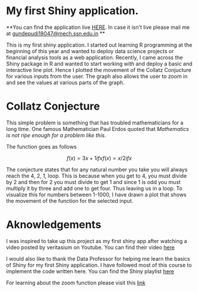# My first Shiny application.

[](https://i2.wp.com/opencurve.info/wp-content/uploads/2020/04/featured-image-collatz-harriss-e1588439815159.jpeg?resize=1920%2C768&ssl=1)

**You can find the application live [HERE](https://gv9wj.shinyapps.io/The_Collatz_Conjecture/). In case it isn't live please mail me at gundepudi18047@mech.ssn.edu.in **

This is my first shiny application. I started out learning R programming at the beginning of this year and wanted to deploy
data science projects or financial analysis tools as a web application. Recently, I came across the Shiny package in R and
wanted to start working with and deploy a basic and interactive line plot. Hence I plotted the movement of the Collatz 
Conjucture for various inputs from the user. The graph also allows the user to zoom in and see the values at various parts 
of the graph. 

# Collatz Conjecture 
This simple problem is something that has troubled mathematicians for a long time.  One famous Mathematician Paul Erdos quoted that 
*Mathematics is not ripe enough for a problem like this*. 

The function goes as follows 
```math
     f(x) = 3x + 1  if x% 2 = 1
    
     f(x) =  x/2 if x% 2 =0
```

The conjecture states that for any natural number you take you will always reach 
the 4, 2, 1, loop. This is because when you get to 4, you must divide by 2
and then for 2 you must divide to get 1 and since 1 is odd you must multiply it
by three and add one to get four. Thus leaving us in a loop. To visualize this
for numbers between 1-1000, I have drawn a plot that shows the movement of the
function for the selected input.

# Aknowledgements 
I was inspired to take up this project as my first shiny app after watching a video posted by veritasium 
on Youtube. You can find their video [here](https://www.youtube.com/watch?v=094y1Z2wpJg) 

I would also like to thank the Data Professor for helping me learn the basics of Shiny for my first Shiny application. I have followed most of this course
to implement the code written here. 
You can find the Shiny playlist [here](https://www.youtube.com/watch?v=tfN10IUX9Lo&list=PLtqF5YXg7GLkxx_GGXDI_EiAvkhY9olbe&index=2)

For learning about the zoom function please visit this [link](https://shiny.rstudio.com/gallery/plot-interaction-zoom.html)
